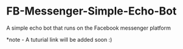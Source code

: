 # FB-Messenger-Simple-Echo-Bot

A simple echo bot that runs on the Facebook messenger platform

*note - A tuturial link will be added soon :)
